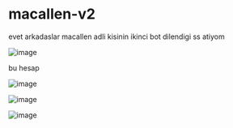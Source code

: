 # macallen-v2

evet arkadaslar macallen adli kisinin ikinci bot dilendigi ss atiyom

![image](https://github.com/realchavoo/macallen-v2/assets/133610412/ac8f0d55-6f69-4b10-921d-79eb374195f5)

bu hesap


![image](https://github.com/realchavoo/macallen-v2/assets/133610412/3e1df71a-ae2b-44d8-a1ca-97b906d67a34)


![image](https://github.com/realchavoo/macallen-v2/assets/133610412/65c06f1e-41d8-4d06-92df-404c0d1192a5)


![image](https://github.com/realchavoo/macallen-v2/assets/133610412/d19d0510-63ed-4f3f-bfc0-a690c9c88ddf)

